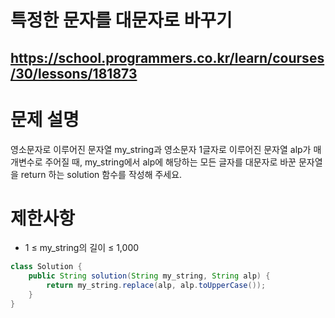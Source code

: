 # 특정한 문자를 대문자로 바꾸기
https://school.programmers.co.kr/learn/courses/30/lessons/181873
---
# 문제 설명
영소문자로 이루어진 문자열 my_string과 영소문자 1글자로 이루어진 문자열 alp가 매개변수로 주어질 때, my_string에서 alp에 해당하는 모든 글자를 대문자로 바꾼 문자열을 return 하는 solution 함수를 작성해 주세요.

# 제한사항
+ 1 ≤ my_string의 길이 ≤ 1,000
```java
class Solution {
    public String solution(String my_string, String alp) {
        return my_string.replace(alp, alp.toUpperCase());
    }
}
```